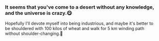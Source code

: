 ### It seems that you've come to a desert without any knowledge, and the universe is crazy.😋
Hopefully I'll devote myself into being industrious, and maybe it's better to be shouldered with 100 kilos of wheat and walk for 5 km winding path without shoulder-changing.🤗

<!--
**Bruce-Jay/Bruce-Jay** is a ✨ _special_ ✨ repository because its `README.md` (this file) appears on your GitHub profile.

Here are some ideas to get you started:

- 🔭 I’m currently working on ...
- 🌱 I’m currently learning ...
- 👯 I’m looking to collaborate on ...
- 🤔 I’m looking for help with ...
- 💬 Ask me about ...
- 📫 How to reach me: ...
- 😄 Pronouns: ...
- ⚡ Fun fact: ...
-->
